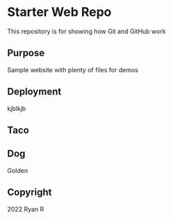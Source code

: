 # Starter Web Repo

This repository is for showing how Git and GitHub work

## Purpose

Sample website with plenty of files for demos

## Deployment
kjblkjb

## Taco

## Dog
Golden

## Copyright
2022 Ryan R